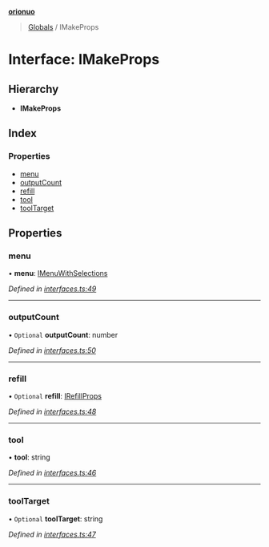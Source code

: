 **[orionuo](../README.md)**

> [Globals](../globals.md) / IMakeProps

# Interface: IMakeProps

## Hierarchy

* **IMakeProps**

## Index

### Properties

* [menu](imakeprops.md#menu)
* [outputCount](imakeprops.md#outputcount)
* [refill](imakeprops.md#refill)
* [tool](imakeprops.md#tool)
* [toolTarget](imakeprops.md#tooltarget)

## Properties

### menu

•  **menu**: [IMenuWithSelections](imenuwithselections.md)

*Defined in [interfaces.ts:49](https://github.com/msviha/orionuo/blob/7fb91e0/src/interfaces.ts#L49)*

___

### outputCount

• `Optional` **outputCount**: number

*Defined in [interfaces.ts:50](https://github.com/msviha/orionuo/blob/7fb91e0/src/interfaces.ts#L50)*

___

### refill

• `Optional` **refill**: [IRefillProps](irefillprops.md)

*Defined in [interfaces.ts:48](https://github.com/msviha/orionuo/blob/7fb91e0/src/interfaces.ts#L48)*

___

### tool

•  **tool**: string

*Defined in [interfaces.ts:46](https://github.com/msviha/orionuo/blob/7fb91e0/src/interfaces.ts#L46)*

___

### toolTarget

• `Optional` **toolTarget**: string

*Defined in [interfaces.ts:47](https://github.com/msviha/orionuo/blob/7fb91e0/src/interfaces.ts#L47)*
